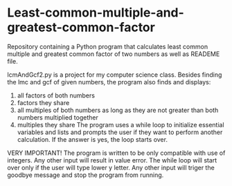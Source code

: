 # Least-common-multiple-and-greatest-common-factor
Repository containing a Python program that calculates least common multiple and greatest common factor of two numbers as well as READEME file.

lcmAndGcf2.py is a project for my computer science class. Besides finding the lmc and gcf of given numbers, the program also finds and displays:
1. all factors of both numbers
2. factors they share
3. all multiples of both numbers as long as they are not greater than both numbers multiplied together
4. multiples they share
The program uses a while loop to initialize essential variables and lists and prompts the user if they want to perform another calculation. If the answer is yes, the loop starts over.

VERY IMPORTANT!
The program is written to be only compatible with use of integers. Any other input will result in value error.
The while loop will start over only if the user will type lower y letter. Any other input will triger the goodbye message and stop the program from running.

